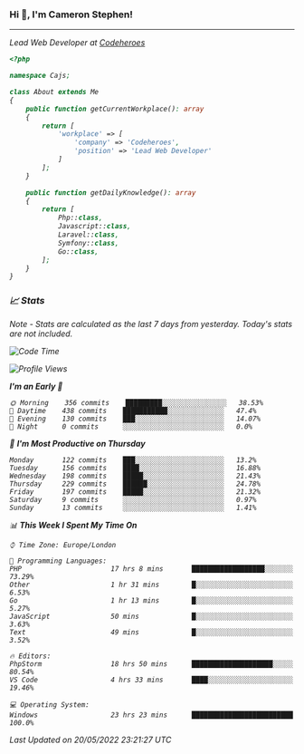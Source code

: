 ### Hi 👋, I'm Cameron Stephen!
<hr>
<p><em>Lead Web Developer at <a href="https://codeheroes.co.uk">Codeheroes</a></p>


```php
<?php

namespace Cajs;

class About extends Me
{
    public function getCurrentWorkplace(): array
    {
        return [
            'workplace' => [
                'company' => 'Codeheroes',
                'position' => 'Lead Web Developer'
            ]
        ];
    }

    public function getDailyKnowledge(): array
    {
        return [
            Php::class,
            Javascript::class,
            Laravel::class,
            Symfony::class,
            Go::class,
        ];
    }
}
```

### 📈 Stats
<p><em>Note - Stats are calculated as the last 7 days from yesterday. Today's stats are not included.</em></p>


<!--START_SECTION:waka-->
![Code Time](http://img.shields.io/badge/Code%20Time-0%20secs-blue)

![Profile Views](http://img.shields.io/badge/Profile%20Views-0-blue)

**I'm an Early 🐤** 

```text
🌞 Morning    356 commits    █████████░░░░░░░░░░░░░░░░   38.53% 
🌆 Daytime    438 commits    ███████████░░░░░░░░░░░░░░   47.4% 
🌃 Evening    130 commits    ███░░░░░░░░░░░░░░░░░░░░░░   14.07% 
🌙 Night      0 commits      ░░░░░░░░░░░░░░░░░░░░░░░░░   0.0%

```
📅 **I'm Most Productive on Thursday** 

```text
Monday       122 commits    ███░░░░░░░░░░░░░░░░░░░░░░   13.2% 
Tuesday      156 commits    ████░░░░░░░░░░░░░░░░░░░░░   16.88% 
Wednesday    198 commits    █████░░░░░░░░░░░░░░░░░░░░   21.43% 
Thursday     229 commits    ██████░░░░░░░░░░░░░░░░░░░   24.78% 
Friday       197 commits    █████░░░░░░░░░░░░░░░░░░░░   21.32% 
Saturday     9 commits      ░░░░░░░░░░░░░░░░░░░░░░░░░   0.97% 
Sunday       13 commits     ░░░░░░░░░░░░░░░░░░░░░░░░░   1.41%

```


📊 **This Week I Spent My Time On** 

```text
⌚︎ Time Zone: Europe/London

💬 Programming Languages: 
PHP                      17 hrs 8 mins       ██████████████████░░░░░░░   73.29% 
Other                    1 hr 31 mins        █░░░░░░░░░░░░░░░░░░░░░░░░   6.53% 
Go                       1 hr 13 mins        █░░░░░░░░░░░░░░░░░░░░░░░░   5.27% 
JavaScript               50 mins             █░░░░░░░░░░░░░░░░░░░░░░░░   3.63% 
Text                     49 mins             █░░░░░░░░░░░░░░░░░░░░░░░░   3.52%

🔥 Editors: 
PhpStorm                 18 hrs 50 mins      ████████████████████░░░░░   80.54% 
VS Code                  4 hrs 33 mins       ████░░░░░░░░░░░░░░░░░░░░░   19.46%

💻 Operating System: 
Windows                  23 hrs 23 mins      █████████████████████████   100.0%

```


 Last Updated on 20/05/2022 23:21:27 UTC
<!--END_SECTION:waka-->
